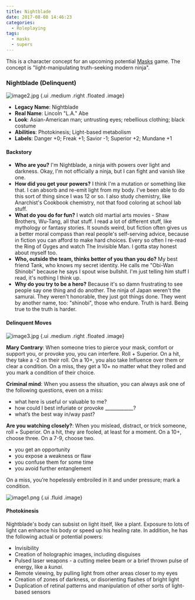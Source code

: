 ```yaml
---
title: Nightblade
date: 2017-08-08 14:46:23
categories:
  - Roleplaying
tags:
  - masks
  - supers
---
```


This is a character concept for an upcoming potential [Masks](http://www.magpiegames.com/masks/) game.
The concept is "light-manipulating truth-seeking modern ninja".

<!-- more -->

### Nightblade (Delinquent)

![image2.jpg](/assets/rpg/nightblade/image2.jpg) {.ui .medium .right .floated .image}

* **Legacy Name**: Nightblade
* **Real Name**: Lincoln "L.A." Abe
* **Look**: Asian-American man; untrusting eyes; rebellious clothing; black costume
* **Abilities**: Photokinesis; Light-based metabolism
* **Labels**: Danger +0; Freak +1; Savior -1; Superior +2; Mundane +1

#### Backstory

* **Who are you?** I'm Nightblade, a ninja with powers over light and darkness. Okay, I'm not officially a ninja, but I can fight and vanish like one.
* **How did you get your powers?** I think I'm a mutation or something like that. I can absorb and re-emit light from my body. I've been able to do this sort of thing since I was 12 or so. I also study chemistry, like Anarchist's Cookbook chemistry, not that food coloring at school lab stuff.
* **What do you do for fun?** I watch old martial arts movies - Shaw Brothers, Wu-Tang, all that stuff. I read a lot of different stuff, like mythology or fantasy stories. It sounds weird, but fiction often gives us a better moral compass than real people's self-serving advice, because in fiction you can afford to make hard choices. Every so often I re-read the Ring of Gyges and watch The Invisible Man. I gotta stay honest about myself too.
* **Who, outside the team, thinks better of you than you do?** My best friend Tank, who knows my secret identity. He calls me "Obi-Wan Shinobi" because he says I spout wise bullshit. I'm just telling him stuff I read, it's nothing I think up.
* **Why do you try to be a hero?** Because it's so damn frustrating to see people say one thing and do another. The ninja of Japan weren't the samurai. They weren't honorable, they just got things done. They went by another name, too: "shinobi", those who endure. Truth is hard. Being true to the truth is harder.

#### Delinquent Moves

![image3.jpg](/assets/rpg/nightblade/image3.jpg) {.ui .medium .right .floated .image}

**Mary Contrary**: When someone tries to pierce
your mask, comfort or support you, or provoke
you, you can interfere. Roll + Superior. On a hit,
they take a -2 on their roll. On a 10+, you also
take Influence over them or clear a condition.
On a miss, they get a 10+ no matter what they
rolled and you mark a condition of their choice.

**Criminal mind**: When you assess the situation,
you can always ask one of the following
questions, even on a miss:
- what here is useful or valuable to me?
- how could I best infuriate or provoke ____________?
- what’s the best way in/way past?

**Are you watching closely?**: When you mislead,
distract, or trick someone, roll + Superior. On a
hit, they are fooled, at least for a moment. On a
10+, choose three. On a 7-9, choose two.

- you get an opportunity
- you expose a weakness or flaw
- you confuse them for some time
- you avoid further entanglement

On a miss, you’re hopelessly embroiled in it and
under pressure; mark a condition.

![image1.png](/assets/rpg/nightblade/image1.png) {.ui .fluid .image}

#### Photokinesis

Nightblade's body can subsist on light itself, like a plant. Exposure to lots of light can enhance his body or speed up his healing rate. In addition, he has the following actual or potential powers:

* Invisibility
* Creation of holographic images, including disguises
* Pulsed laser weapons - a cutting melee beam or a brief thrown pulse of energy, like a _kunai_.
* Remote viewing, by pulling light from other areas closer to my eyes
* Creation of zones of darkness, or disorienting flashes of bright light
* Duplication of retinal patterns and manipulation of other sorts of light-based sensors
